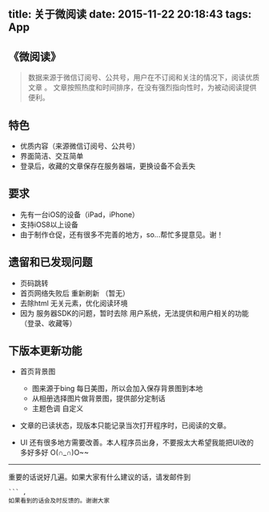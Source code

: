 title: 关于微阅读
date: 2015-11-22 20:18:43
tags: App
---

## 《微阅读》  

>  数据来源于微信订阅号、公共号，用户在不订阅和关注的情况下，阅读优质文章   。
文章按照热度和时间排序，在没有强烈指向性时，为被动阅读提供便利。  

## 特色
* 优质内容（来源微信订阅号、公共号）
* 界面简洁、交互简单
* 登录后，收藏的文章保存在服务器端，更换设备不会丢失

## 要求
* 先有一台iOS的设备（iPad，iPhone）
* 支持iOS8以上设备
* 由于制作仓促，还有很多不完善的地方，so...帮忙多提意见。谢！

## 遗留和已发现问题
* 页码跳转
* 首页网络失败后 重新刷新 （暂无）
* 去除html 无关元素，优化阅读环境
* 因为 服务器SDK的问题，暂时去除 用户系统，无法提供和用户相关的功能（登录、收藏等）

## 下版本更新功能
* 首页背景图
    * 图来源于bing 每日美图，所以会加入保存背景图到本地
    * 从相册选择图片做背景图，提供部分定制话  
    * 主题色调 自定义


* 文章的已读状态，现版本只能记录当次打开程序时，已阅读的文章。
* UI 还有很多地方需要改善。本人程序员出身，不要报太大希望我能把UI改的多好多好 O(∩_∩)O~~

---

 重要的话说好几遍。如果大家有什么建议的话，请发邮件到
 ``` huang1988519@126.com
 ``` ,  
 如果看到的话会及时反馈的。谢谢大家
